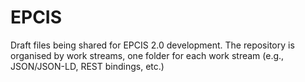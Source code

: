 # EPCIS
Draft files being shared for EPCIS 2.0 development. The repository is organised by work streams, one folder for each work stream (e.g., JSON/JSON-LD, REST bindings, etc.)

